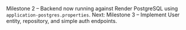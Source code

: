 Milestone 2 – Backend now running against Render PostgreSQL using `application-postgres.properties`.
Next: Milestone 3 – Implement User entity, repository, and simple auth endpoints.
